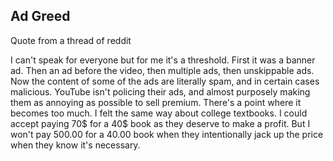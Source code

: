 



## Ad Greed


Quote from a thread of reddit

I can't speak for everyone but for me it's a threshold. First it was a banner ad. Then an ad before the video, then multiple ads, then unskippable ads. Now the content of some of the ads are literally spam, and in certain cases malicious. YouTube isn't policing their ads, and almost purposely making them as annoying as possible to sell premium. There's a point where it becomes too much. I felt the same way about college textbooks. I could accept paying 70$ for a 40$ book as they deserve to make a profit. But I won't pay 500.00 for a 40.00 book when they intentionally jack up the price when they know it's necessary.